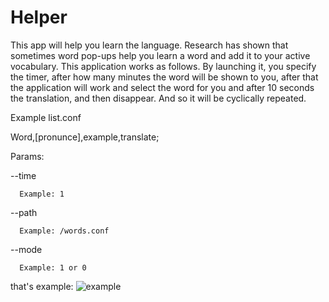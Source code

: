 # Helper
This app will help you learn the language. Research has shown that sometimes word pop-ups help you learn a word and add it to your active vocabulary. This application works as follows. By launching it, you specify the timer, after how many minutes the word will be shown to you, after that the application will work and select the word for you and after 10 seconds the translation, and then disappear. And so it will be cyclically repeated.

Example list.conf

Word,[pronunce],example,translate;

Params:

  --time 
  
      Example: 1
  --path 
  
      Example: /words.conf
  --mode 
  
      Example: 1 or 0

  that's example:
![example](https://github.com/seout/Helper/assets/113185077/2a60e8dc-b23c-461b-b1a5-58acbb54655b)
